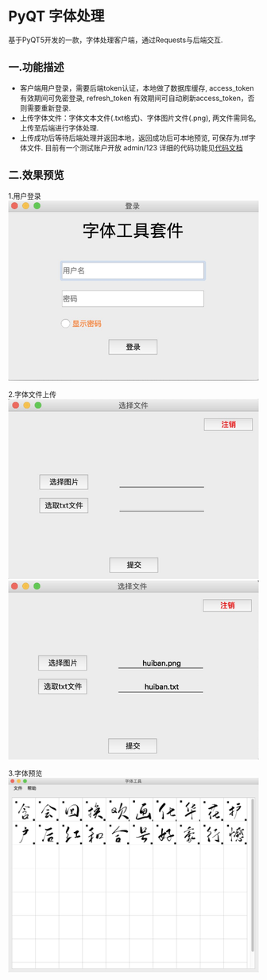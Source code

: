 # PyQT 字体处理

基于PyQT5开发的一款，字体处理客户端，通过Requests与后端交互.

## 一.功能描述
- 客户端用户登录，需要后端token认证，本地做了数据库缓存, access_token有效期间可免密登录, 
refresh_token 有效期间可自动刷新access_token，否则需要重新登录.
- 上传字体文件：字体文本文件(.txt格式)、字体图片文件(.png), 两文件需同名, 上传至后端进行字体处理.
- 上传成功后等待后端处理并返回本地，返回成功后可本地预览, 可保存为.ttf字体文件.
目前有一个测试账户开放 admin/123
详细的代码功能见[代码文档][1]
## 二.效果预览
1.用户登录
![用户登录](screenshots/登录.png)

2.字体文件上传
![文件上传](screenshots/字体文件上传.png)
![文件上传](screenshots/字体文件上传-2.png)

3.字体预览
![字体预览](screenshots/字体效果预览.png)

[1]: 功能描述.md 

